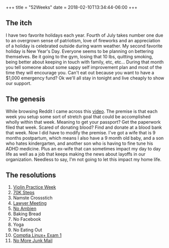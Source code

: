 +++
title = "52Weeks"
date = 2018-02-10T13:34:44-06:00
+++

## The itch

I have two favorite holidays each year.  Fourth of July takes number one due to an overgrown sense of patriotism, love of fireworks and an appreciation of a holiday is celebrated outside during warm weather.  My second favorite holiday is New Year's Day.  Everyone seems to be planning on bettering themselves.  Be it going to the gym, losing that 10 lbs, quitting smoking, being better about keeping in touch with family, etc, etc...  During that month you tell someone about some sappy self improvement plan and most of the time they will encourage you.  Can't eat out because you want to have a $1,000 emergency fund?  Ok we'll all stay in tonight and live cheaply to show our support.

## The genesis

While browsing Reddit I came across this [video](https://www.youtube.com/watch?v=Iooz1TrCmbs).  The premise is that each week you setup some sort of stretch goal that could be accomplished wholly within that week.  Meaning to get your passport?  Get the paperwork filed that week.  Scared of donating blood?  Find and donate at a blood bank that week.  Now I did have to modify the premise.  I've got a wife that is 9 months postpartum, which means I also have a 9 month old baby, and a son who hates kindergarten, and another son who is having to fine tune his ADHD medicine.  Plus an ex-wife that can sometimes impact my day to day life as well as a job that keeps making the news about layoffs in our organization.  Needless to say, I'm not going to let this impact my home life.

## The resolutions
1. [Violin Practice Week](/2018/02/13/152---violin-practice-every-day/)
2. [70K Steps](/2018/02/13/252---70k-steps/)
3. Namste Crossstich
4. [Lawyer Meeting](/2018/02/19/452---custody-meeting-with-lawyer/)
5. [No Ambien](/2018/02/24/552---no-ambien/)
6. Baking Bread
7. No Facebook
8. Yoga
9. No Eating Out
10. [Comptia Linux+ Exam 1](/2018/02/13/1052---lx0-103-test/)
11. [No More Junk Mail](/2018/03/05/1152---junk-mail-war/)
